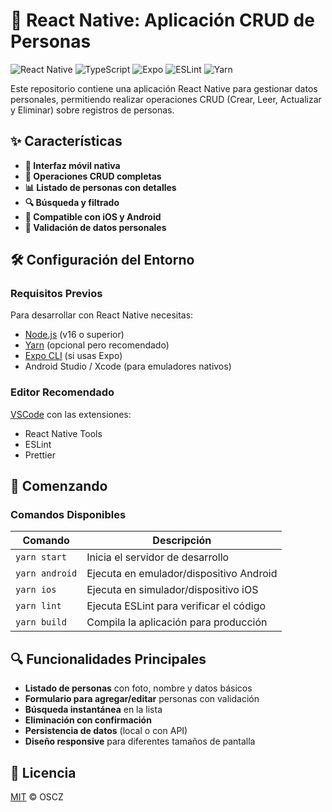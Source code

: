 # 🚀 React Native: Aplicación CRUD de Personas

![React Native](https://img.shields.io/badge/-React_Native-61DAFB?logo=react&logoColor=white)
![TypeScript](https://img.shields.io/badge/-TypeScript-3178C6?logo=typescript&logoColor=white)
![Expo](https://img.shields.io/badge/-Expo-000020?logo=expo&logoColor=white)
![ESLint](https://img.shields.io/badge/-ESLint-4B32C3?logo=eslint&logoColor=white)
![Yarn](https://img.shields.io/badge/-Yarn-2C8EBB?logo=yarn&logoColor=white)

Este repositorio contiene una aplicación React Native para gestionar datos personales, permitiendo realizar operaciones CRUD (Crear, Leer, Actualizar y Eliminar) sobre registros de personas.

## ✨ Características

- **📱 Interfaz móvil nativa**  
- **🔄 Operaciones CRUD completas**  
- **📊 Listado de personas con detalles**  
- **🔍 Búsqueda y filtrado**  
- **📱 Compatible con iOS y Android**  
- **🔐 Validación de datos personales**  

## 🛠️ Configuración del Entorno

### Requisitos Previos

Para desarrollar con React Native necesitas:

- [Node.js](https://nodejs.org/) (v16 o superior)
- [Yarn](https://yarnpkg.com/) (opcional pero recomendado)
- [Expo CLI](https://docs.expo.dev/get-started/installation/) (si usas Expo)
- Android Studio / Xcode (para emuladores nativos)

### Editor Recomendado

[VSCode](https://code.visualstudio.com/) con las extensiones:
- React Native Tools
- ESLint
- Prettier

## 🚀 Comenzando

### Comandos Disponibles

| Comando | Descripción |
|---------|-------------|
| `yarn start` | Inicia el servidor de desarrollo |
| `yarn android` | Ejecuta en emulador/dispositivo Android |
| `yarn ios` | Ejecuta en simulador/dispositivo iOS |
| `yarn lint` | Ejecuta ESLint para verificar el código |
| `yarn build` | Compila la aplicación para producción |


## 🔍 Funcionalidades Principales

- **Listado de personas** con foto, nombre y datos básicos
- **Formulario para agregar/editar** personas con validación
- **Búsqueda instantánea** en la lista
- **Eliminación con confirmación**
- **Persistencia de datos** (local o con API)
- **Diseño responsive** para diferentes tamaños de pantalla

## 📝 Licencia

[MIT](LICENSE) © OSCZ
